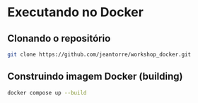 # Executando no Docker
## Clonando o repositório
```bash
git clone https://github.com/jeantorre/workshop_docker.git
```

## Construindo imagem Docker (building)
```bash
docker compose up --build
```
